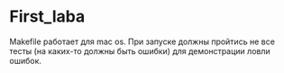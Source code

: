 # First_laba

Makefile работает для mac os.
При запуске должны пройтись не все тесты (на каких-то должны быть ошибки) для демонстрации ловли ошибок.
